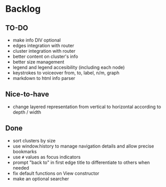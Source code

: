 # Backlog


## TO-DO

* make info DIV optional
* edges integration with router
* cluster integration with router
* better content on cluster's info
* better size management
* legend and legend accesibility (including each node)
* keystrokes to voiceover from, to, label, n/m, graph
* markdown to html info parser


## Nice-to-have

* change layered representation from vertical to horizontal according to depth / width


## Done

* sort clusters by size
* use window.history to manage navigation details and allow precise bookmarks
* use `#` values as focus indicators
* prompt "back to" in first edge title to differentiate to others when needed
* fix default functions on View constructor
* make an optional searcher
